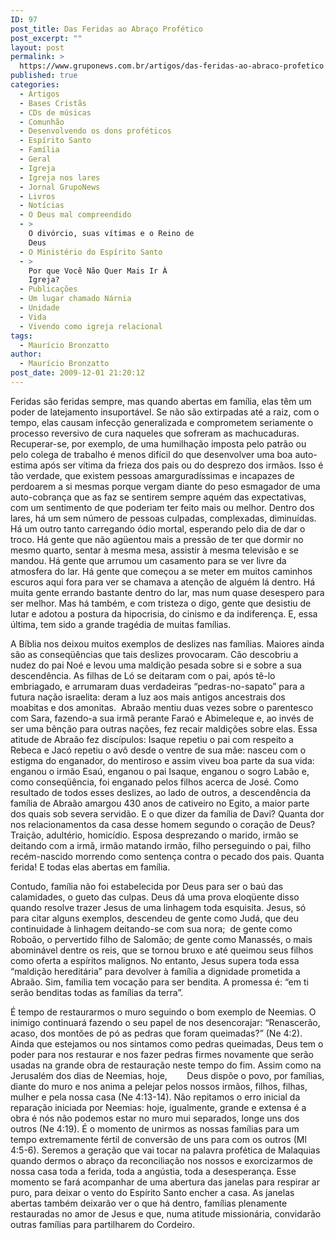 ```yaml
---
ID: 97
post_title: Das Feridas ao Abraço Profético
post_excerpt: ""
layout: post
permalink: >
  https://www.gruponews.com.br/artigos/das-feridas-ao-abraco-profetico
published: true
categories:
  - Artigos
  - Bases Cristãs
  - CDs de músicas
  - Comunhão
  - Desenvolvendo os dons proféticos
  - Espírito Santo
  - Família
  - Geral
  - Igreja
  - Igreja nos lares
  - Jornal GrupoNews
  - Livros
  - Notícias
  - O Deus mal compreendido
  - >
    O divórcio, suas vítimas e o Reino de
    Deus
  - O Ministério do Espírito Santo
  - >
    Por que Você Não Quer Mais Ir À
    Igreja?
  - Publicações
  - Um lugar chamado Nárnia
  - Unidade
  - Vida
  - Vivendo como igreja relacional
tags:
  - Maurício Bronzatto
author:
  - Maurício Bronzatto
post_date: 2009-12-01 21:20:12
---
```

Feridas são feridas sempre, mas quando abertas em família, elas têm um poder de latejamento insuportável. Se não são extirpadas até a raiz, com o tempo, elas causam infecção generalizada e comprometem seriamente o processo reversivo de cura naqueles que sofreram as machucaduras. Recuperar-se, por exemplo, de uma humilhação imposta pelo patrão ou pelo colega de trabalho é menos difícil do que desenvolver uma boa auto-estima após ser vítima da frieza dos pais ou do desprezo dos irmãos. Isso é tão verdade, que existem pessoas amarguradíssimas e incapazes de perdoarem a si mesmas porque vergam diante do peso esmagador de uma auto-cobrança que as faz se sentirem sempre aquém das expectativas, com um sentimento de que poderiam ter feito mais ou melhor. Dentro dos lares, há um sem número de pessoas culpadas, complexadas, diminuídas. Há um outro tanto carregando ódio mortal, esperando pelo dia de dar o troco. Há gente que não agüentou mais a pressão de ter que dormir no mesmo quarto, sentar à mesma mesa, assistir à mesma televisão e se mandou. Há gente que arrumou um casamento para se ver livre da atmosfera do lar. Há gente que começou a se meter em muitos caminhos escuros aqui fora para ver se chamava a atenção de alguém lá dentro. Há muita gente errando bastante dentro do lar, mas num quase desespero para ser melhor. Mas há também, e com tristeza o digo, gente que desistiu de lutar e adotou a postura da hipocrisia, do cinismo e da indiferença. E, essa última, tem sido a grande tragédia de muitas famílias.

A Bíblia nos deixou muitos exemplos de deslizes nas famílias. Maiores ainda são as conseqüências que tais deslizes provocaram. Cão descobriu a nudez do pai Noé e levou uma maldição pesada sobre si e sobre a sua descendência. As filhas de Ló se deitaram com o pai, após tê-lo embriagado, e arrumaram duas verdadeiras “pedras-no-sapato” para a futura nação israelita: deram a luz aos mais antigos ancestrais dos moabitas e dos amonitas.  Abraão mentiu duas vezes sobre o parentesco com Sara, fazendo-a sua irmã perante Faraó e Abimeleque e, ao invés de ser uma bênção para outras nações, fez recair maldições sobre elas. Essa atitude de Abraão fez discípulos: Isaque repetiu o pai com respeito a Rebeca e Jacó repetiu o avô desde o ventre de sua mãe: nasceu com o estigma do enganador, do mentiroso e assim viveu boa parte da sua vida: enganou o irmão Esaú, enganou o pai Isaque, enganou o sogro Labão e, como conseqüência, foi enganado pelos filhos acerca de José. Como resultado de todos esses deslizes, ao lado de outros, a descendência da família de Abraão amargou 430 anos de cativeiro no Egito, a maior parte dos quais sob severa servidão. E o que dizer da família de Davi? Quanta dor nos relacionamentos da casa desse homem segundo o coração de Deus? Traição, adultério, homicídio. Esposa desprezando o marido, irmão se deitando com a irmã, irmão matando irmão, filho perseguindo o pai, filho recém-nascido morrendo como sentença contra o pecado dos pais. Quanta ferida! E todas elas abertas em família.

Contudo, família não foi estabelecida por Deus para ser o baú das calamidades, o gueto das culpas. Deus dá uma prova eloqüente disso quando resolve trazer Jesus de uma linhagem toda esquisita. Jesus, só para citar alguns exemplos, descendeu de gente como Judá, que deu continuidade à linhagem deitando-se com sua nora;  de gente como Roboão, o pervertido filho de Salomão; de gente como Manassés, o mais abominável dentre os reis, que se tornou bruxo e até queimou seus filhos como oferta a espíritos malignos. No entanto, Jesus supera toda essa “maldição hereditária” para devolver à família a dignidade prometida a Abraão. Sim, família tem vocação para ser bendita. A promessa é: “em ti serão benditas todas as famílias da terra”.

É tempo de restaurarmos o muro seguindo o bom exemplo de Neemias. O inimigo continuará fazendo o seu papel de nos desencorajar: “Renascerão, acaso, dos montões de pó as pedras que foram queimadas?” (Ne 4:2). Ainda que estejamos ou nos sintamos como pedras queimadas, Deus tem o poder para nos restaurar e nos fazer pedras firmes novamente que serão usadas na grande obra de restauração neste tempo do fim. Assim como na Jerusalém dos dias de Neemias, hoje,        Deus dispõe o povo, por famílias, diante do muro e nos anima a pelejar pelos nossos irmãos, filhos, filhas, mulher e pela nossa casa (Ne 4:13-14). Não repitamos o erro inicial da reparação iniciada por Neemias: hoje, igualmente, grande e extensa é a obra é nós não podemos estar no muro mui separados, longe uns dos outros (Ne 4:19). É o momento de unirmos as nossas famílias para um tempo extremamente fértil de conversão de uns para com os outros (Ml 4:5-6). Seremos a geração que vai tocar na palavra profética de Malaquias quando dermos o abraço da reconciliação nos nossos e exorcizarmos de nossa casa toda a ferida, toda a angústia, toda a desesperança. Esse momento se fará acompanhar de uma abertura das janelas para respirar ar puro, para deixar o vento do Espírito Santo encher a casa. As janelas abertas também deixarão ver o que há dentro, famílias plenamente restauradas no amor de Jesus e que, numa atitude missionária, convidarão outras famílias para partilharem do Cordeiro.
